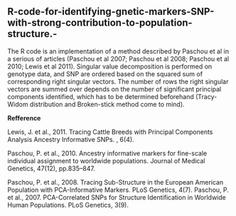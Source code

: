 ## R-code-for-identifying-gnetic-markers-SNP-with-strong-contribution-to-population-structure.-
The R code is an implementation of a method described by Paschou et al in a serious of articles (Paschou et al 2007; Paschou et al 2008; Paschou et al 2010; Lewis et al 2011).  Singular value decomposition is performed on genotype data, and SNP are ordered based on the squared sum of corresponding right singular vectors. The number of rows the right singular vectors are summed over depends on the number of significant principal components identified, which has to be determined beforehand (Tracy-Widom distribution and Broken-stick method come to mind).

**Refference**

Lewis, J. et al., 2011. Tracing Cattle Breeds with Principal Components Analysis Ancestry Informative SNPs. , 6(4).

Paschou, P. et al., 2010. Ancestry informative markers for fine-scale individual assignment to worldwide populations. Journal of Medical 
Genetics, 47(12), pp.835–847.

Paschou, P. et al., 2008. Tracing Sub-Structure in the European American Population with PCA-Informative Markers. PLoS Genetics, 4(7).
Paschou, P. et al., 2007. PCA-Correlated SNPs for Structure Identification in Worldwide Human Populations. PLoS Genetics, 3(9).




